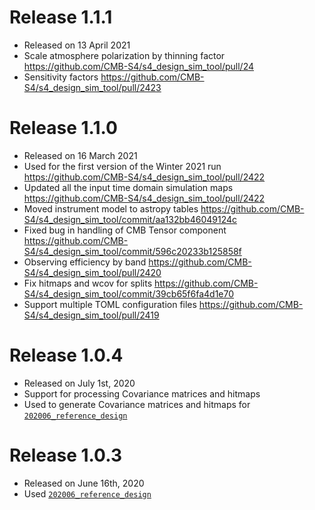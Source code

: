 Release 1.1.1
=============

* Released on 13 April 2021
* Scale atmosphere polarization by thinning factor https://github.com/CMB-S4/s4_design_sim_tool/pull/24
* Sensitivity factors https://github.com/CMB-S4/s4_design_sim_tool/pull/2423

Release 1.1.0
=============

* Released on 16 March 2021
* Used for the first version of the Winter 2021 run https://github.com/CMB-S4/s4_design_sim_tool/pull/2422
* Updated all the input time domain simulation maps https://github.com/CMB-S4/s4_design_sim_tool/pull/2422
* Moved instrument model to astropy tables https://github.com/CMB-S4/s4_design_sim_tool/commit/aa132bb46049124c
* Fixed bug in handling of CMB Tensor component https://github.com/CMB-S4/s4_design_sim_tool/commit/596c20233b125858f
* Observing efficiency by band https://github.com/CMB-S4/s4_design_sim_tool/pull/2420
* Fix hitmaps and wcov for splits https://github.com/CMB-S4/s4_design_sim_tool/commit/39cb65f6fa4d1e70
* Support multiple TOML configuration files https://github.com/CMB-S4/s4_design_sim_tool/pull/2419

Release 1.0.4
=============

* Released on July 1st, 2020
* Support for processing Covariance matrices and hitmaps
* Used to generate Covariance matrices and hitmaps for [`202006_reference_design`](https://github.com/CMB-S4/s4mapbasedsims/tree/master/202006_reference_design)

Release 1.0.3
=============

* Released on June 16th, 2020
* Used [`202006_reference_design`](https://github.com/CMB-S4/s4mapbasedsims/tree/master/202006_reference_design)
